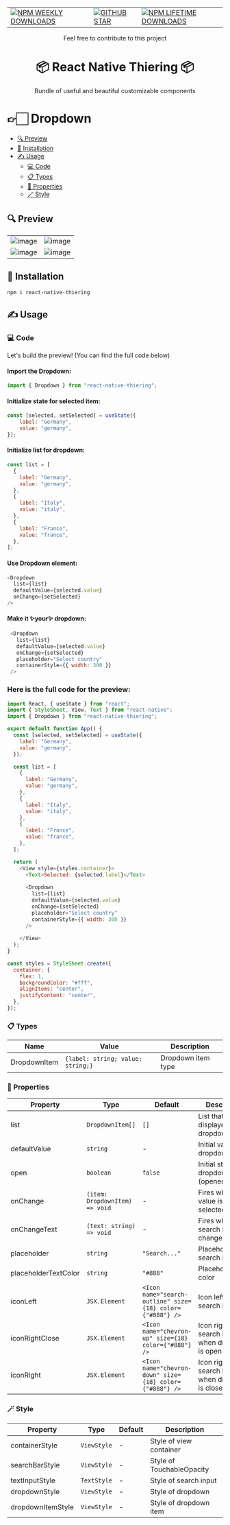 
|   |   |   | 
|---|---|---|
| <a href="https://www.npmjs.com/package/react-native-thiering">![NPM WEEKLY DOWNLOADS](https://img.shields.io/npm/dw/react-native-thiering?color=%232CA215&label=WEEKLY%20DOWNLOADS&style=for-the-badge)</a> | <a href="https://github.com/noah4ever/react-native-thiering/stargazers">![GITHUB STAR](https://img.shields.io/github/stars/noah4ever/react-native-thiering?label=Give%20Us%20A%20Star&style=for-the-badge)</a> | <a href="https://www.npmjs.com/package/react-native-thiering">![NPM LIFETIME DOWNLOADS](https://img.shields.io/npm/dt/react-native-thiering?color=%232CA215&style=for-the-badge)</a> | 


<p align="center">Feel free to contribute to this project</p>
<h1 align="center"> 📦 React Native Thiering 📦</h1>
<p align="center">Bundle of useful and beautiful customizable components</p>

# 👉🏻 Dropdown
- [🔍 Preview](#-preview)
- [💾 Installation](#-installation)
- [✍ Usage](#-usage)
  * [💻 Code](#-code)
  * [📋 Types](#-types)
  * [🎯 Properties](#-properties)
  * [🪄 Style](#-style)
## 🔍 Preview
|   |   | 
|---|---|
| ![image](https://user-images.githubusercontent.com/66632359/213036808-c854f6fb-f7fb-49a4-b06f-131050c563e0.png) | ![image](https://user-images.githubusercontent.com/66632359/213036837-bb7cbefb-c99d-45c7-9f3e-de9bd945c959.png) | 
| ![image](https://user-images.githubusercontent.com/66632359/213036957-f58bbefa-b49b-429a-8d1e-a6be49c336c8.png) | ![image](https://user-images.githubusercontent.com/66632359/213037081-b5a0ec0f-05db-4679-8e1a-f2615408211d.png) | 

## 💾 Installation
```sh
npm i react-native-thiering
```
## ✍ Usage
### 💻 Code
Let's build the preview! (You can find the full code below)
#### Import the Dropdown:
```javascript
import { Dropdown } from "react-native-thiering";
```
#### Initialize state for selected item:
```javascript
const [selected, setSelected] = useState({
    label: "Germany",
    value: "germany",
});
```
#### Initialize list for dropdown:
```javascript
const list = [
  {
    label: "Germany",
    value: "germany",
  },
  {
    label: "Italy",
    value: "italy",
  },
  {
    label: "France",
    value: "france",
  },
];
```
#### Use Dropdown element:
```javascript
<Dropdown
  list={list}
  defaultValue={selected.value}
  onChange={setSelected}
/>
```
#### Make it ✨your✨ dropdown:
```javascript
 <Dropdown
   list={list}
   defaultValue={selected.value}
   onChange={setSelected}
   placeholder="Select country"
   containerStyle={{ width: 300 }}
 />
```
### Here is the full code for the preview:
```javascript
import React, { useState } from "react";
import { StyleSheet, View, Text } from "react-native";
import { Dropdown } from "react-native-thiering";

export default function App() {
  const [selected, setSelected] = useState({
    label: "Germany",
    value: "germany",
  });

  const list = [
    {
      label: "Germany",
      value: "germany",
    },
    {
      label: "Italy",
      value: "italy",
    },
    {
      label: "France",
      value: "france",
    },
  ];

  return (
    <View style={styles.container}>
      <Text>Selected: {selected.label}</Text>
      
      <Dropdown
        list={list}
        defaultValue={selected.value}
        onChange={setSelected}
        placeholder="Select country"
        containerStyle={{ width: 300 }}
      />
      
    </View>
  );
}

const styles = StyleSheet.create({
  container: {
    flex: 1,
    backgroundColor: "#fff",
    alignItems: "center",
    justifyContent: "center",
  },
});

```

### 📋 Types
| Name | Value | Description |
|---|---|---|
| DropdownItem | `{label: string; value: string;}` | Dropdown item type |

### 🎯 Properties

| Property | Type | Default | Description |
|---|---|---|---|
| list | `DropdownItem[]` | `[]` | List that will be displayed in dropdown |
| defaultValue | `string` | - | Initial value of dropdown |
| open | `boolean` | `false` | Initial state of dropdown (opened/closed) |
| onChange | `(item: DropdownItem) => void` | - | Fires when new value is selected |
| onChangeText | `(text: string) => void` | - | Fires when search input changes |
| placeholder | `string` | `"Search..."` | Placeholder of search input |
| placeholderTextColor | `string` | `"#888"` | Placeholder text color |
| iconLeft | `JSX.Element` | `<Icon name="search-outline" size={18} color={"#888"} />` | Icon left of search input |
| iconRightClose | `JSX.Element` | `<Icon name="chevron-up" size={18} color={"#888"} />` | Icon right of search input when dropdown is open |
| iconRight | `JSX.Element` | `<Icon name="chevron-down" size={18} color={"#888"} />` | Icon right of search input when dropdown is closed |


### 🪄 Style

| Property | Type | Default | Description |
|---|---|---|---|
| containerStyle | `ViewStyle` | - | Style of view container |
| searchBarStyle | `ViewStyle` | - | Style of TouchableOpacity |
| textInputStyle | `TextStyle` | - | Style of search input |
| dropdownStyle | `ViewStyle` | - | Style of dropdown |
| dropdownItemStyle | `ViewStyle` | - | Style of dropdown item |
